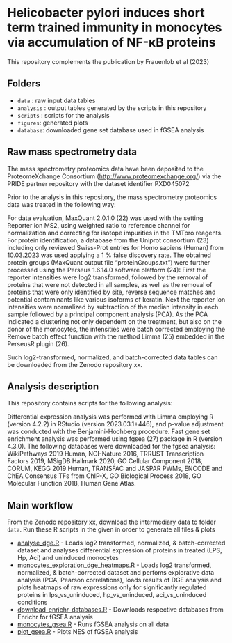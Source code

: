 # Helicobacter pylori induces short term trained immunity in monocytes via accumulation of NF-кB proteins
This repository complements the publication by Frauenlob et al (2023)

## Folders
- `data` : raw input data tables
- `analysis` : output tables generated by the scripts in this repository
- `scripts` : scripts for the analysis
- `figures`: generated plots
- `database`: downloaded gene set database used in fGSEA analysis

## Raw mass spectrometry data

The mass spectrometry proteomics data have been deposited to the ProteomeXchange Consortium  (http://www.proteomexchange.org/) via the PRIDE partner repository with the dataset identifier PXD045072

Prior to the analysis in this repository, the mass spectrometry proteomics data was treated in the following way:

For data evaluation, MaxQuant 2.0.1.0 (22) was used with the setting Reporter ion MS2, using weighted ratio to reference channel for normalization and correcting for isotope impurities in the TMTpro reagents. For protein identification, a database from the Uniprot consortium (23) including only reviewed Swiss-Prot entries for Homo sapiens (Human) from 10.03.2023 was used applying a 1 % false discovery rate. The obtained protein groups (MaxQuant output file “proteinGroups.txt”) were further processed using the Perseus 1.6.14.0 software platform (24): First the reporter intensities were log2 transformed, followed by the removal of proteins that were not detected in all samples, as well as the removal of proteins that were only identified by site, reverse sequence matches and potential contaminants like various isoforms of keratin. Next the reporter ion intensities were normalized by subtraction of the median intensity in each sample followed by a principal component analysis (PCA). As the PCA indicated a clustering not only dependent on the treatment, but also on the donor of the monocytes, the intensities were batch corrected employing the Remove batch effect function with the method Limma (25) embedded in the PerseusR plugin (26). 

Such log2-transformed, normalized, and batch-corrected data tables can be downloaded from the Zenodo repository xx.

## Analysis description

This repository contains scripts for the following analysis:

Differential expression analysis was performed with Limma employing R (version 4.2.2) in RStudio (version 2023.03.1+446), and p-value adjustment was conducted with the Benjamini-Hochberg procedure. Fast gene set enrichment analysis was performed using fgsea (27) package in R (version 4.3.0). The following databases were downloaded for the fgsea analysis: WikiPathways 2019 Human, NCI-Nature 2016, TRRUST Transcription Factors 2019, MSigDB Hallmark 2020, GO Cellular Component 2018, CORUM, KEGG 2019 Human, TRANSFAC and JASPAR PWMs, ENCODE and ChEA Consensus TFs from ChIP-X, GO Biological Process 2018, GO Molecular Function 2018, Human Gene Atlas. 


## Main workflow

From the Zenodo repository xx, download the intermediary data to folder `data`. Run these R scripts in the given in order to generate all files & plots

-   [analyse_dge.R](analyse_dge.R) - Loads log2 transformed, normalized, & batch-corrected dataset and analyses differential expression of proteins in treated (LPS, Hp, Aci) and uninduced monocytes
-   [monocytes_exploration_dge_heatmaps.R](monocytes_exploration_dge_heatmaps.R) - Loads log2 transformed, normalized, & batch-corrected dataset and perfoms explorative data analysis (PCA, Pearson correlations), loads results of DGE analysis and plots heatmaps of raw expressions only for significantly regulated proteins in lps_vs_uninduced, hp_vs_uninduced, aci_vs_uninduced conditions
-   [download_enrichr_databases.R](download_enrichr_databases.R) - Downloads respective databases from Enrichr for fGSEA analysis
-   [monocytes_gsea.R](monocytes_gsea.R) - Runs fGSEA analysis on all data 
-   [plot_gsea.R](monocytes_gsea.R) - Plots NES of fGSEA analysis 
